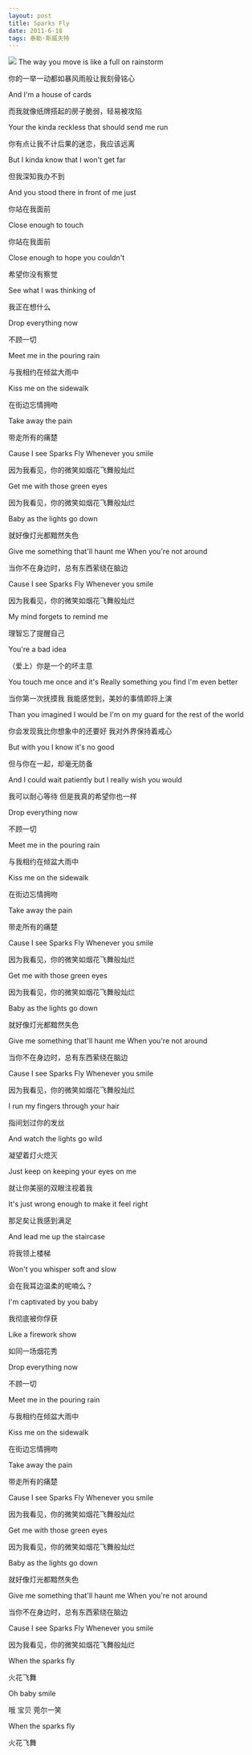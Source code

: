 ```yaml
---
layout: post
title: Sparks Fly
date: 2011-6-18 
tags: 泰勒·斯威夫特 
---
```

![](/images/posts/image/456.jpg)
The way you move is like a full on rainstorm

你的一举一动都如暴风雨般让我刻骨铭心

And I'm a house of cards

而我就像纸牌搭起的房子脆弱，轻易被攻陷

Your the kinda reckless that should send me run

你有点让我不计后果的迷恋，我应该远离

But I kinda know that I won't get far

但我深知我办不到

And you stood there in front of me just

你站在我面前

Close enough to touch

你站在我面前

Close enough to hope you couldn't

希望你没有察觉

See what I was thinking of

我正在想什么

Drop everything now

不顾一切

Meet me in the pouring rain

与我相约在倾盆大雨中

Kiss me on the sidewalk

在街边忘情拥吻

Take away the pain

带走所有的痛楚

Cause I see Sparks Fly
Whenever you smile

因为我看见，你的微笑如烟花飞舞般灿烂

Get me with those green eyes

因为我看见，你的微笑如烟花飞舞般灿烂

Baby as the lights go down

就好像灯光都黯然失色

Give me something that'll haunt me
When you're not around

当你不在身边时，总有东西萦绕在脑边

Cause I see Sparks Fly
Whenever you smile

因为我看见，你的微笑如烟花飞舞般灿烂

My mind forgets to remind me

理智忘了提醒自己

You're a bad idea

（爱上）你是一个的坏主意

You touch me once and it's
Really something you find I'm even better

当你第一次抚摸我
我能感觉到，美妙的事情即将上演

Than you imagined I would be
I'm on my guard for the rest of the world

你会发现我比你想象中的还要好
我对外界保持着戒心

But with you I know it's no good

但与你在一起，却毫无防备

And I could wait patiently but
I really wish you would

我可以耐心等待
但是我真的希望你也一样

Drop everything now

不顾一切

Meet me in the pouring rain

与我相约在倾盆大雨中

Kiss me on the sidewalk

在街边忘情拥吻

Take away the pain

带走所有的痛楚

Cause I see Sparks Fly
Whenever you smile

因为我看见，你的微笑如烟花飞舞般灿烂

Get me with those green eyes

因为我看见，你的微笑如烟花飞舞般灿烂

Baby as the lights go down

就好像灯光都黯然失色

Give me something that'll haunt me
When you're not around

当你不在身边时，总有东西萦绕在脑边

Cause I see Sparks Fly
Whenever you smile

因为我看见，你的微笑如烟花飞舞般灿烂

I run my fingers through your hair

指间划过你的发丝

And watch the lights go wild

凝望着灯火熄灭

Just keep on keeping your eyes on me

就让你美丽的双眼注视着我

It's just wrong enough to make it feel right

那足矣让我感到满足

And lead me up the staircase

将我领上楼梯

Won't you whisper soft and slow

会在我耳边温柔的呢喃么？

I'm captivated by you baby

我彻底被你俘获

Like a firework show

如同一场烟花秀

Drop everything now

不顾一切

Meet me in the pouring rain

与我相约在倾盆大雨中

Kiss me on the sidewalk

在街边忘情拥吻

Take away the pain

带走所有的痛楚

Cause I see Sparks Fly
Whenever you smile

因为我看见，你的微笑如烟花飞舞般灿烂

Get me with those green eyes

因为我看见，你的微笑如烟花飞舞般灿烂

Baby as the lights go down

就好像灯光都黯然失色

Give me something that'll haunt me
When you're not around

当你不在身边时，总有东西萦绕在脑边

Cause I see Sparks Fly
Whenever you smile

因为我看见，你的微笑如烟花飞舞般灿烂

When the sparks fly

火花飞舞

Oh baby smile

哦 宝贝 莞尔一笑

When the sparks fly

火花飞舞







